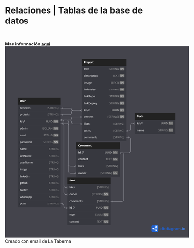 # **Relaciones** | Tablas de la base de datos
<br/>

**Mas información [aquí](https://dbdiagram.io/d/64d6a56f02bd1c4a5ea72cb2)**
<br/>
[<img src="./Untitled.png" alt="Relaciones" style="max-width: 600px;">](https://dbdiagram.io/d/64d6a56f02bd1c4a5ea72cb2)
<br/>Creado con email de La Taberna